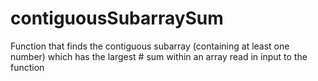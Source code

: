 # contiguousSubarraySum
Function that finds the contiguous subarray (containing at least one number) which has the largest  # sum within an array read in input to the function
